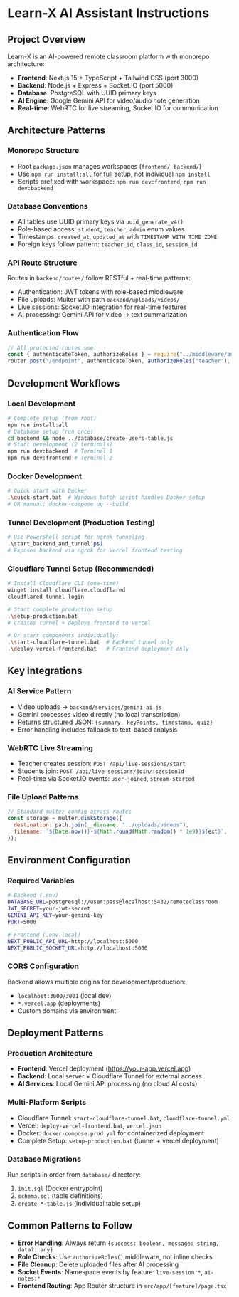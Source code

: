 # Learn-X AI Assistant Instructions

## Project Overview

Learn-X is an AI-powered remote classroom platform with monorepo architecture:

- **Frontend**: Next.js 15 + TypeScript + Tailwind CSS (port 3000)
- **Backend**: Node.js + Express + Socket.IO (port 5000)
- **Database**: PostgreSQL with UUID primary keys
- **AI Engine**: Google Gemini API for video/audio note generation
- **Real-time**: WebRTC for live streaming, Socket.IO for communication

## Architecture Patterns

### Monorepo Structure

- Root `package.json` manages workspaces (`frontend/`, `backend/`)
- Use `npm run install:all` for full setup, not individual `npm install`
- Scripts prefixed with workspace: `npm run dev:frontend`, `npm run dev:backend`

### Database Conventions

- All tables use UUID primary keys via `uuid_generate_v4()`
- Role-based access: `student`, `teacher`, `admin` enum values
- Timestamps: `created_at`, `updated_at` with `TIMESTAMP WITH TIME ZONE`
- Foreign keys follow pattern: `teacher_id`, `class_id`, `session_id`

### API Route Structure

Routes in `backend/routes/` follow RESTful + real-time patterns:

- Authentication: JWT tokens with role-based middleware
- File uploads: Multer with path `backend/uploads/videos/`
- Live sessions: Socket.IO integration for real-time features
- AI processing: Gemini API for video → text summarization

### Authentication Flow

```javascript
// All protected routes use:
const { authenticateToken, authorizeRoles } = require("../middleware/auth");
router.post("/endpoint", authenticateToken, authorizeRoles("teacher"), handler);
```

## Development Workflows

### Local Development

```bash
# Complete setup (from root)
npm run install:all
# Database setup (run once)
cd backend && node ../database/create-users-table.js
# Start development (2 terminals)
npm run dev:backend  # Terminal 1
npm run dev:frontend # Terminal 2
```

### Docker Development

```bash
# Quick start with Docker
.\quick-start.bat  # Windows batch script handles Docker setup
# OR manual: docker-compose up --build
```

### Tunnel Development (Production Testing)

```powershell
# Use PowerShell script for ngrok tunneling
.\start_backend_and_tunnel.ps1
# Exposes backend via ngrok for Vercel frontend testing
```

### Cloudflare Tunnel Setup (Recommended)

```bash
# Install Cloudflare CLI (one-time)
winget install cloudflare.cloudflared
cloudflared tunnel login

# Start complete production setup
.\setup-production.bat
# Creates tunnel + deploys frontend to Vercel

# Or start components individually:
.\start-cloudflare-tunnel.bat  # Backend tunnel only
.\deploy-vercel-frontend.bat   # Frontend deployment only
```

## Key Integrations

### AI Service Pattern

- Video uploads → `backend/services/gemini-ai.js`
- Gemini processes video directly (no local transcription)
- Returns structured JSON: `{summary, keyPoints, timestamp, quiz}`
- Error handling includes fallback to text-based analysis

### WebRTC Live Streaming

- Teacher creates session: `POST /api/live-sessions/start`
- Students join: `POST /api/live-sessions/join/:sessionId`
- Real-time via Socket.IO events: `user-joined`, `stream-started`

### File Upload Patterns

```javascript
// Standard multer config across routes
const storage = multer.diskStorage({
  destination: path.join(__dirname, "../uploads/videos"),
  filename: `${Date.now()}-${Math.round(Math.random() * 1e9)}${ext}`,
});
```

## Environment Configuration

### Required Variables

```bash
# Backend (.env)
DATABASE_URL=postgresql://user:pass@localhost:5432/remoteclassroom
JWT_SECRET=your-jwt-secret
GEMINI_API_KEY=your-gemini-key
PORT=5000

# Frontend (.env.local)
NEXT_PUBLIC_API_URL=http://localhost:5000
NEXT_PUBLIC_SOCKET_URL=http://localhost:5000
```

### CORS Configuration

Backend allows multiple origins for development/production:

- `localhost:3000/3001` (local dev)
- `*.vercel.app` (deployments)
- Custom domains via environment

## Deployment Patterns

### Production Architecture

- **Frontend**: Vercel deployment (https://your-app.vercel.app)
- **Backend**: Local server + Cloudflare Tunnel for external access
- **AI Services**: Local Gemini API processing (no cloud AI costs)

### Multi-Platform Scripts

- Cloudflare Tunnel: `start-cloudflare-tunnel.bat`, `cloudflare-tunnel.yml`
- Vercel: `deploy-vercel-frontend.bat`, `vercel.json`
- Docker: `docker-compose.prod.yml` for containerized deployment
- Complete Setup: `setup-production.bat` (tunnel + vercel deployment)

### Database Migrations

Run scripts in order from `database/` directory:

1. `init.sql` (Docker entrypoint)
2. `schema.sql` (table definitions)
3. `create-*-table.js` (individual table setup)

## Common Patterns to Follow

- **Error Handling**: Always return `{success: boolean, message: string, data?: any}`
- **Role Checks**: Use `authorizeRoles()` middleware, not inline checks
- **File Cleanup**: Delete uploaded files after AI processing
- **Socket Events**: Namespace events by feature: `live-session:*`, `ai-notes:*`
- **Frontend Routing**: App Router structure in `src/app/[feature]/page.tsx`
